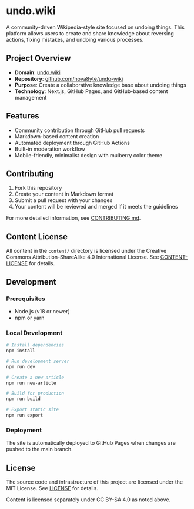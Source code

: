 # undo.wiki

A community-driven Wikipedia-style site focused on undoing things. This platform allows users to create and share knowledge about reversing actions, fixing mistakes, and undoing various processes.

## Project Overview

- **Domain**: [undo.wiki](https://undo.wiki)
- **Repository**: [github.com/nova8yte/undo-wiki](https://github.com/nova8yte/undo-wiki)
- **Purpose**: Create a collaborative knowledge base about undoing things
- **Technology**: Next.js, GitHub Pages, and GitHub-based content management

## Features

- Community contribution through GitHub pull requests
- Markdown-based content creation
- Automated deployment through GitHub Actions
- Built-in moderation workflow
- Mobile-friendly, minimalist design with mulberry color theme

## Contributing

1. Fork this repository
2. Create your content in Markdown format
3. Submit a pull request with your changes
4. Your content will be reviewed and merged if it meets the guidelines

For more detailed information, see [CONTRIBUTING.md](CONTRIBUTING.md).

## Content License

All content in the `content/` directory is licensed under the Creative Commons Attribution-ShareAlike 4.0 International License. See [CONTENT-LICENSE](CONTENT-LICENSE) for details.

## Development

### Prerequisites
- Node.js (v18 or newer)
- npm or yarn

### Local Development
```bash
# Install dependencies
npm install

# Run development server
npm run dev

# Create a new article
npm run new-article

# Build for production
npm run build

# Export static site
npm run export
```

### Deployment

The site is automatically deployed to GitHub Pages when changes are pushed to the main branch.

## License

The source code and infrastructure of this project are licensed under the MIT License. See [LICENSE](LICENSE) for details.

Content is licensed separately under CC BY-SA 4.0 as noted above.
